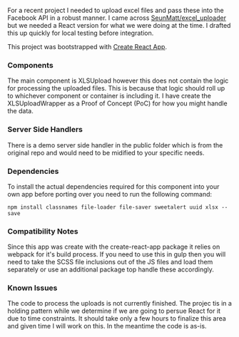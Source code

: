 For a recent project I needed to upload excel files and pass these into the Facebook API in a robust manner. I came across [SeunMatt/excel_uploader](https://github.com/SeunMatt/excel_uploader)  but we needed a React version for what we were doing at the time. I drafted this up quickly for local testing before integration.

This project was bootstrapped with [Create React App](https://github.com/facebookincubator/create-react-app).

### Components
The main component is XLSUpload however this does not contain the logic for processing the uploaded files. This is because that logic should roll up to whichever component or container is including it. I have create the XLSUploadWrapper as a Proof of Concept (PoC) for how you might handle the data.

### Server Side Handlers
There is a demo server side handler in the public folder which is from the original repo and would need to be midified to your specific needs.

### Dependencies
To install the actual dependencies required for this component into your own app before porting over you need to run the following command:

```npm install classnames file-loader file-saver sweetalert uuid xlsx --save```

### Compatibility Notes
Since this app was create with the create-react-app package it relies on webpack for it's build process. If you need to use this in gulp then you will need to take the SCSS file inclusions out of the JS files and load them separately or use an additional package top handle these accordingly.

### Known Issues
The code to process the uploads is not currently finished. The projec tis in a holding pattern while we determine if we are going to persue React for it due to time constraints. It should take only a few hours to finalize this area and given time I will work on this. In the meantime the code is as-is.
